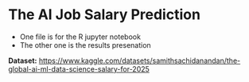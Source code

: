 # The AI Job Salary Prediction
- One file is for the R jupyter notebook
- The other one is the results presenation

**Dataset:** https://www.kaggle.com/datasets/samithsachidanandan/the-global-ai-ml-data-science-salary-for-2025
